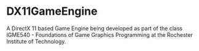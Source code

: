 # DX11GameEngine
A DirectX 11 based Game Engine being developed as part of the class IGME540 - Foundations of Game Graphics Programming at the Rochester Institute of Technology.  
